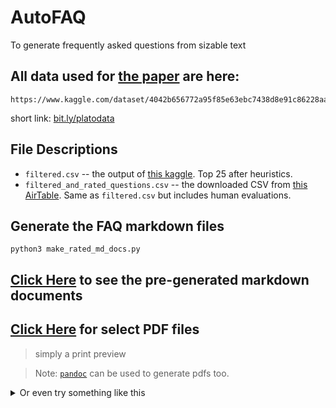 # AutoFAQ

To generate frequently asked questions from sizable text

## All data used for [the paper][the-paper] are here:

```
https://www.kaggle.com/dataset/4042b656772a95f85e63ebc7438d8e91c86228aa76c9e64c536be7a39ee3fa54
```

short link: [bit.ly/platodata](bit.ly/platodata)

## File Descriptions

- `filtered.csv` -- the output of [this kaggle][filter_qs_kaggle]. Top 25 after heuristics.
- `filtered_and_rated_questions.csv` -- the downloaded CSV from [this AirTable][filtered_qs_airtable]. Same as `filtered.csv` but includes human evaluations.

## Generate the FAQ markdown files

```
python3 make_rated_md_docs.py
```

## [Click Here][markdowns] to see the pre-generated markdown documents

## [Click Here][pdfs] for select PDF files

> simply a print preview

> Note: [`pandoc`][how_md_to_pdf] can be used to generate pdfs too.

<details><summary>Or even try something like this</summary>

```
pandoc -f markdown -t latex markdowns/Cancer_faq.md -o latexs/Cancer_faq.tex
```

```
pandoc -f markdown -t latex markdowns/Cancer_faq.md  -o latexs//Cancer_faq.tex  \
    && pandoc -f markdown -t latex markdowns/Copenhagen\ Interpretation\ of\ Quantum\ Mechanics_faq.md  -o latexs//Copenhagen\ Interpretation\ of\ Quantum\ Mechanics_faq.tex  \
    && pandoc -f markdown -t latex markdowns/Cusanus,\ Nicolaus\ \[Nicolas\ of\ Cusa\]_faq.md  -o latexs//Cusanus,\ Nicolaus\ \[Nicolas\ of\ Cusa\]_faq.tex  \
    && pandoc -f markdown -t latex markdowns/Evolutionary\ Epistemology_faq.md  -o latexs//Evolutionary\ Epistemology_faq.tex  \
    && pandoc -f markdown -t latex markdowns/Infinite\ Regress\ Arguments_faq.md  -o latexs//Infinite\ Regress\ Arguments_faq.tex  \
    && pandoc -f markdown -t latex markdowns/Jean-Baptiste\ Du\ Bos_faq.md  -o latexs//Jean-Baptiste\ Du\ Bos_faq.tex  \
    && pandoc -f markdown -t latex markdowns/Kurt\ Gödel_faq.md  -o latexs//Kurt\ Gödel_faq.tex  \
    && pandoc -f markdown -t latex markdowns/Logicism\ and\ Neologicism_faq.md  -o latexs//Logicism\ and\ Neologicism_faq.tex  \
    && pandoc -f markdown -t latex markdowns/Medieval\ Theories\ of\ Causation_faq.md  -o latexs//Medieval\ Theories\ of\ Causation_faq.tex  \
    && pandoc -f markdown -t latex markdowns/Paul\ of\ Venice_faq.md  -o latexs//Paul\ of\ Venice_faq.tex  \
    && pandoc -f markdown -t latex markdowns/Philosophy\ of\ Biomedicine_faq.md  -o latexs//Philosophy\ of\ Biomedicine_faq.tex  \
    && pandoc -f markdown -t latex markdowns/The\ Epistemology\ of\ Religion_faq.md  -o latexs//The\ Epistemology\ of\ Religion_faq.tex
```

</details>

[filter_qs_kaggle]: https://www.kaggle.com/teja0110/filtered-questions/output
[filtered_qs_airtable]: https://airtable.com/shro9LCLITgxhYqWO/tbl1FuamJ4Nnk1TYC/viwc92aO0cm7B1fTI
[markdowns]: /markdowns
[pdfs]: /pdfs
[how_md_to_pdf]: https://gist.github.com/justincbagley/ec0a6334cc86e854715e459349ab1446
[the-paper]: /CSC_582__Auto_FAQ.pdf
